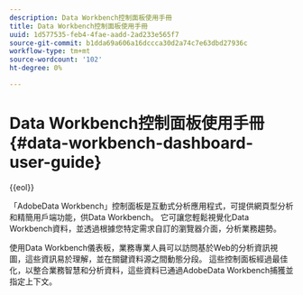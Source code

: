 ```yaml
---
description: Data Workbench控制面板使用手冊
title: Data Workbench控制面板使用手冊
uuid: 1d577535-feb4-4fae-aadd-2ad233e565f7
source-git-commit: b1dda69a606a16dccca30d2a74c7e63dbd27936c
workflow-type: tm+mt
source-wordcount: '102'
ht-degree: 0%

---
```



# Data Workbench控制面板使用手冊{#data-workbench-dashboard-user-guide}

{{eol}}

「AdobeData Workbench」控制面板是互動式分析應用程式，可提供網頁型分析和精簡用戶端功能，供Data Workbench。 它可讓您輕鬆視覺化Data Workbench資料，並透過根據您特定需求自訂的瀏覽器介面，分析業務趨勢。

使用Data Workbench儀表板，業務專業人員可以訪問基於Web的分析資訊視圖，這些資訊易於理解，並在關鍵資料源之間動態分段。 這些控制面板經過最佳化，以整合業務智慧和分析資料，這些資料已通過AdobeData Workbench捕獲並指定上下文。
